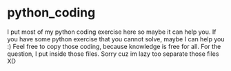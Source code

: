 # python_coding
I put most of my python coding exercise here so maybe it can help you.
If you have some python exercise that you cannot solve, maybe I can help you :)
Feel free to copy those coding, because knowledge is free for all.
For the question, I put inside those files. Sorry cuz im lazy too separate those files XD
